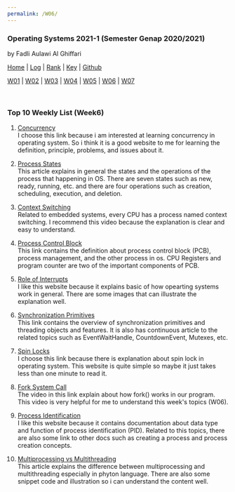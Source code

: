 ```yaml
---
permalink: /W06/
---
```


### **Operating Systems 2021-1 (Semester Genap 2020/2021)**

by Fadli Aulawi Al Ghiffari

[Home](https://fadlia68.github.io/os211/ "Home Page") | [Log](https://fadlia68.github.io/os211/TXT/mylog.txt) | [Rank](https://fadlia68.github.io/os211/TXT/myrank.txt) | [Key](https://fadlia68.github.io/os211/TXT/mypubkey.txt) | [Github](https://github.com/fadlia68/os211/)

[W01](https://fadlia68.github.io/os211/W01/) | [W02](https://fadlia68.github.io/os211/W02/) | [W03](https://fadlia68.github.io/os211/W03/) | [W04](https://fadlia68.github.io/os211/W04/) | [W05](https://fadlia68.github.io/os211/W05/) | [W06](https://fadlia68.github.io/os211/W06/) | [W07](https://fadlia68.github.io/os211/W07/)

<br>

### Top 10 Weekly List (Week6)

1. [Concurrency][1]<br>
I choose this link because i am interested at learning concurrency in operating system. So i think it is a good website to me for learning the definition, principle, problems, and issues about it.

2. [Process States][2]<br>
This article explains in general the states and the operations of the process that happening in OS. There are seven states such as new, ready, running, etc. and there are four operations such as creation, scheduling, execution, and deletion.

3. [Context Switching][3]<br>
Related to embedded systems, every CPU has a process named context switching. I recommend this video because the explanation is clear and easy to understand.

4. [Process Control Block][4]<br>
This link contains the definition about process control block (PCB), process management, and the other process in os. CPU Registers and program counter are two of the important components of PCB.

5. [Role of Interrupts][5]<br>
I like this website because it explains basic of how opearting systems work in general. There are some images that can illustrate the explanation well.

6. [Synchronization Primitives][6]<br>
This link contains the overview of synchronization primitives and threading objects and features. It is also has continuous article to the related topics such as EventWaitHandle, CountdownEvent, Mutexes, etc.

7. [Spin Locks][7]<br>
I choose this link because there is explanation about spin lock in operating system. This website is quite simple so maybe it just takes less than one minute to read it.

8. [Fork System Call][8]<br>
The video in this link explain about how fork() works in our program. This video is very helpful for me to understand this week's topics (W06).

9. [Process Identification][9]<br>
I like this website because it contains documentation about data type and function of process identification (PID). Related to this topics, there are also some link to other docs such as creating a process and process creation concepts.

10. [Multiprocessing vs Multithreading][10]<br>
This article explains the difference between multiprocessing and multithreading especially in phyton language. There are also some snippet code and illustration so i can understand the content well.


[1]: https://www.geeksforgeeks.org/concurrency-in-operating-system/
[2]: https://www.javatpoint.com/os-process-states
[3]: https://www.youtube.com/watch?v=IC6bsDRAUUM
[4]: https://www.guru99.com/process-management-pcb.html
[5]: http://faculty.salina.k-state.edu/tim/ossg/Introduction/OSworking.html
[6]: https://docs.microsoft.com/en-us/dotnet/standard/threading/overview-of-synchronization-primitives
[7]: https://www.careerride.com/OS-what-is-spin-lock.aspx
[8]: https://www.youtube.com/watch?v=PwxTbksJ2fo
[9]: https://www.gnu.org/software/libc/manual/html_node/Process-Identification.html
[10]: https://timber.io/blog/multiprocessing-vs-multithreading-in-python-what-you-need-to-know/
